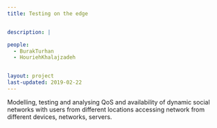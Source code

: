 ```yaml
---
title: Testing on the edge


description: |

people:
  - BurakTurhan
  - HouriehKhalajzadeh


layout: project
last-updated: 2019-02-22
---
```


Modelling, testing and analysing QoS and availability of dynamic social networks with users from different locations accessing network from different devices, networks, servers. 

